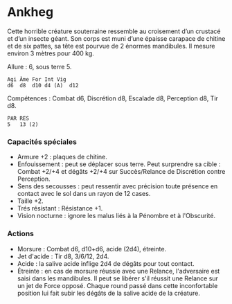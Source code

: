 # Ankheg

Cette horrible créature souterraine ressemble au croisement d’un crustacé et d’un insecte géant. Son corps est muni d’une épaisse carapace de chitine et de six pattes, sa tête est pourvue de 2 énormes mandibules. Il mesure environ 3 mètres pour 400 kg.

Allure : 6, sous terre 5.

	Agi	Âme	For	Int	Vig
	d6	d8	d10	d4 (A)	d12

Compétences : Combat d6, Discrétion d8, Escalade d8, Perception d8, Tir d8.

	PAR	RES
	5	13 (2)

### Capacités spéciales
- Armure +2 : plaques de chitine.
- Enfouissement : peut se déplacer sous terre. Peut surprendre sa cible : Combat +2/+4 et dégâts +2/+4 sur Succès/Relance de Discrétion contre Perception.
- Sens des secousses : peut ressentir avec précision toute présence en contact avec le sol dans un rayon de 12 cases.
- Taille +2.
- Trés résistant : Résistance +1.
- Vision nocturne : ignore les malus liés à la Pénombre et à l'Obscurité.

### Actions
- Morsure : Combat d6, d10+d6, acide (2d4), étreinte.
- Jet d'acide : Tir d8, 3/6/12, 2d4.
- Acide : la salive acide inflige 2d4 de dégâts pour tout contact.
- Étreinte : en cas de morsure réussie avec une Relance, l'adversaire est saisi dans les mandibules. Il peut se libérer s'il réussit une Relance sur un jet de Force opposé. Chaque round passé dans cette inconfortable position lui fait subir les dégâts de la salive acide de la créature.
